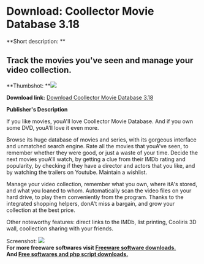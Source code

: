 # Download: Coollector Movie Database 3.18

**Short description: **

## Track the movies you've seen and manage your video collection.

  
**Thumbshot: **![](http://www.freewarefiles.com/screenshot/coollector2_md.jpg)   
  
**Download link:** [Download Coollector Movie Database 3.18](http://freesoftwares.boysofts.com/Coollector_program_26581.html)  
  

**Publisher's Description**  
  

If you like movies, youA'll love Coollector Movie Database. And if you own
some DVD, youA'll love it even more.

Browse its huge database of movies and series, with its gorgeous interface and
unmatched search engine. Rate all the movies that youA've seen, to remember
whether they were good, or just a waste of your time. Decide the next movies
youA'll watch, by getting a clue from their IMDb rating and popularity, by
checking if they have a director and actors that you like, and by watching the
trailers on Youtube. Maintain a wishlist.

Manage your video collection, remember what you own, where itA's stored, and
what you loaned to whom. Automatically scan the video files on your hard
drive, to play them conveniently from the program. Thanks to the integrated
shopping helpers, donA't miss a bargain, and grow your collection at the best
price.

Other noteworthy features: direct links to the IMDb, list printing, Cooliris
3D wall, coollection sharing with your friends.

  
  
Screenshot: ![](http://www.freewarefiles.com/screenshot/coollector2.jpg)  
**For more freeware softwares visit [Freeware software downloads.](http://freesoftwares.boysofts.com/)**   
**And [Free softwares and php script downloads.](http://www.boysofts.com/)**

